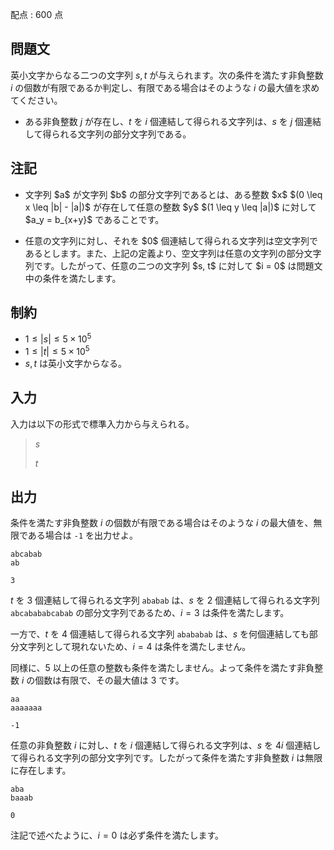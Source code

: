 配点 : $600$ 点

## 問題文

英小文字からなる二つの文字列 $s, t$ が与えられます。次の条件を満たす非負整数 $i$ の個数が有限であるか判定し、有限である場合はそのような $i$ の最大値を求めてください。

- ある非負整数 $j$ が存在し、$t$ を $i$ 個連結して得られる文字列は、$s$ を $j$ 個連結して得られる文字列の部分文字列である。

## 注記

- <p>文字列 $a$ が文字列 $b$ の部分文字列であるとは、ある整数 $x$ $(0 \leq x \leq |b| - |a|)$ が存在して任意の整数 $y$ $(1 \leq y \leq |a|)$ に対して $a_y = b_{x+y}$ であることです。</p>
- <p>任意の文字列に対し、それを $0$ 個連結して得られる文字列は空文字列であるとします。また、上記の定義より、空文字列は任意の文字列の部分文字列です。したがって、任意の二つの文字列 $s, t$ に対して $i = 0$ は問題文中の条件を満たします。</p>

## 制約

- $1 \leq |s| \leq 5 \times 10^5$
- $1 \leq |t| \leq 5 \times 10^5$
- $s, t$ は英小文字からなる。

## 入力

入力は以下の形式で標準入力から与えられる。

> $s$
> 
> $t$

## 出力

条件を満たす非負整数 $i$ の個数が有限である場合はそのような $i$ の最大値を、無限である場合は `-1` を出力せよ。

```input1
abcabab
ab
```

```output1
3
```

$t$ を $3$ 個連結して得られる文字列 `ababab` は、$s$ を $2$ 個連結して得られる文字列 `abcabababcabab` の部分文字列であるため、$i = 3$ は条件を満たします。

一方で、$t$ を $4$ 個連結して得られる文字列 `abababab` は、$s$ を何個連結しても部分文字列として現れないため、$i = 4$ は条件を満たしません。

同様に、$5$ 以上の任意の整数も条件を満たしません。よって条件を満たす非負整数 $i$ の個数は有限で、その最大値は $3$ です。

```input2
aa
aaaaaaa
```

```output2
-1
```

任意の非負整数 $i$ に対し、$t$ を $i$ 個連結して得られる文字列は、$s$ を $4i$ 個連結して得られる文字列の部分文字列です。したがって条件を満たす非負整数 $i$ は無限に存在します。

```input3
aba
baaab
```

```output3
0
```

注記で述べたように、$i = 0$ は必ず条件を満たします。